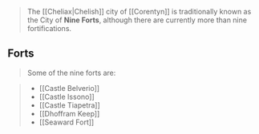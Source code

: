 > The [[Cheliax|Chelish]] city of [[Corentyn]] is traditionally known as the City of **Nine Forts**, although there are currently more than nine fortifications.


## Forts

> Some of the nine forts are: 

> - [[Castle Belverio]]
> - [[Castle Issono]]
> - [[Castle Tiapetra]]
> - [[Dhoffram Keep]]
> - [[Seaward Fort]]






